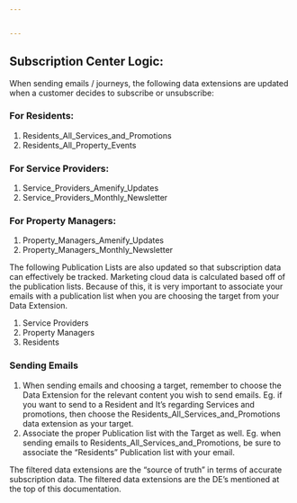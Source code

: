 ```yaml
---


---
```


<h2 id="subscription-center-logic">Subscription Center Logic:</h2>
<p>When sending emails / journeys, the following data extensions are updated when a customer decides to subscribe or unsubscribe:</p>
<h3 id="for-residents">For Residents:</h3>
<ol>
<li>Residents_All_Services_and_Promotions</li>
<li>Residents_All_Property_Events</li>
</ol>
<h3 id="for-service-providers">For Service Providers:</h3>
<ol>
<li>Service_Providers_Amenify_Updates</li>
<li>Service_Providers_Monthly_Newsletter</li>
</ol>
<h3 id="for-property-managers">For Property Managers:</h3>
<ol>
<li>Property_Managers_Amenify_Updates</li>
<li>Property_Managers_Monthly_Newsletter</li>
</ol>
<p>The following Publication Lists are also updated so that subscription data can effectively be tracked.  Marketing cloud data is calculated based off of the publication lists.  Because of this, it is very important to associate your emails with a publication list when you are choosing the target from your Data Extension.</p>
<ol>
<li>Service Providers</li>
<li>Property Managers</li>
<li>Residents</li>
</ol>
<h3 id="sending-emails">Sending Emails</h3>
<ol>
<li>When sending emails and choosing a target, remember to choose the Data Extension for the relevant content you wish to send emails.  Eg. if you want to send to a Resident and It’s regarding Services and promotions, then choose the Residents_All_Services_and_Promotions data extension as your target.</li>
<li>Associate the proper Publication list with the Target as well.  Eg. when sending emails to Residents_All_Services_and_Promotions, be sure to associate the “Residents” Publication list with your email.</li>
</ol>
<p>The filtered data extensions are the “source of truth” in terms of accurate subscription data.   The filtered data extensions are the DE’s mentioned at the top of this documentation.</p>

